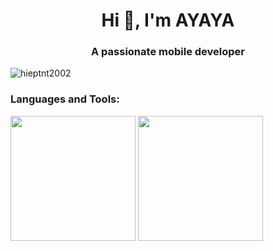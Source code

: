 <h1 align="center">Hi 👋, I'm AYAYA</h1>
<h3 align="center">A passionate mobile developer</h3>

<p align="left"> <img src="https://komarev.com/ghpvc/?username=hieptnt2002&label=Profile%20views&color=0e75b6&style=flat" alt="hieptnt2002" /> </p>

<h3 align="left">Languages and Tools:</h3>
<p align="left">
  <img src="https://flexicarrent.000webhostapp.com/ui/detail1.jpg"  width="200" /> 
   <img src="https://flexicarrent.000webhostapp.com/ui/detail1.jpg"  width="200" />
</p>
